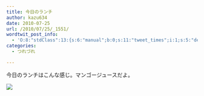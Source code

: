```yaml
---
title: 今日のランチ
author: kazu634
date: 2010-07-25
url: /2010/07/25/_1551/
wordtwit_post_info:
  - 'O:8:"stdClass":13:{s:6:"manual";b:0;s:11:"tweet_times";i:1;s:5:"delay";i:0;s:7:"enabled";i:1;s:10:"separation";s:2:"60";s:7:"version";s:3:"3.7";s:14:"tweet_template";b:0;s:6:"status";i:2;s:6:"result";a:0:{}s:13:"tweet_counter";i:2;s:13:"tweet_log_ids";a:1:{i:0;i:5311;}s:9:"hash_tags";a:0:{}s:8:"accounts";a:1:{i:0;s:7:"kazu634";}}'
categories:
  - つれづれ

---
```

<div class="section">
<p>
    今日のランチはこんな感じ。マンゴージュースだよ。
</p>
  
<p>
<center>
</center>
</p>
  
<p>
<a href="http://flickr.com/photos/42332031@N02/4826267813/" onclick="__gaTracker('send', 'event', 'outbound-article', 'http://flickr.com/photos/42332031@N02/4826267813/', '');" title="Dessert"><img src="http://farm5.static.flickr.com/4095/4826267813_e307cdcf5c.jpg" /></a>
</p></p>
</div>